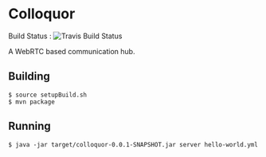 Colloquor
=========

Build Status : ![Travis Build Status](https://api.travis-ci.org/ehodges/colloquor.png)

A WebRTC based communication hub.

Building
--------

    $ source setupBuild.sh
	$ mvn package

Running
-------

	$ java -jar target/colloquor-0.0.1-SNAPSHOT.jar server hello-world.yml